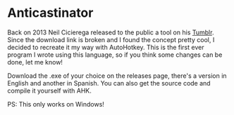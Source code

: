 # Anticastinator

Back on 2013 Neil Cicierega released to the public a tool on his [Tumblr](https://neilblr.com/post/58757345346). Since the download link is broken and I found the concept pretty cool, I decided to recreate it my way with AutoHotkey. This is the first ever program I wrote using this language, so if you think some changes can be done, let me know!

Download the .exe of your choice on the releases page, there's a version in English and another in Spanish. You can also get the source code and compile it yourself with AHK.

PS: This only works on Windows!
